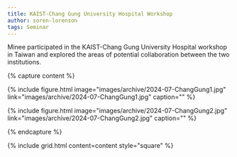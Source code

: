 ```yaml
---
title: KAIST-Chang Gung University Hospital Workshop
author: soren-lorenson
tags: Seminar
---
```

Minee participated in the KAIST-Chang Gung University Hospital workshop in Taiwan and explored the areas of potential collaboration between the two institutions. 

{% capture content %}

{% include figure.html image="images/archive/2024-07-ChangGung1.jpg" link="images/archive/2024-07-ChangGung1.jpg" caption="" %}

{% include figure.html image="images/archive/2024-07-ChangGung2.jpg" link="images/archive/2024-07-ChangGung2.jpg" caption="" %}

{% endcapture %}

{% include grid.html content=content style="square" %}
